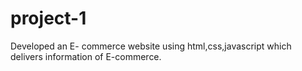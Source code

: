 # project-1
Developed an E- commerce website using html,css,javascript which delivers information of E-commerce.
